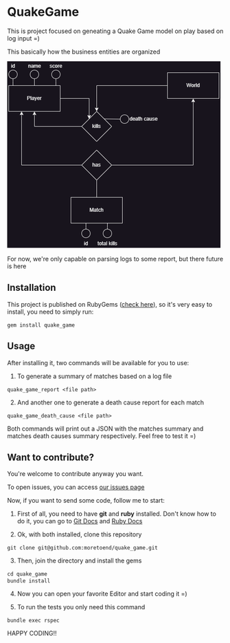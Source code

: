 # QuakeGame

This is project focused on geneating a Quake Game model on play based on log input =)

This basically how the business entities are organized

![Quake Game ERM](https://github.com/moretoend/quake_game/blob/main/docs/quake-game-erm.png)

For now, we're only capable on parsing logs to some report, but there future is here

## Installation

This project is published on RubyGems ([check here](https://rubygems.org/gems/quake_game)), so it's very easy to install, you need to simply run:

```
gem install quake_game
```

## Usage

After installing it, two commands will be available for you to use:

1. To generate a summary of matches based on a log file
```
quake_game_report <file path>
```

2. And another one to generate a death cause report for each match
```
quake_game_death_cause <file path>
```

Both commands will print out a JSON with the matches summary and matches death causes summary respectively. Feel free to test it =)

## Want to contribute?

You're welcome to contribute anyway you want.

To open issues, you can access [our issues page](https://github.com/moretoend/quake_game/issues)

Now, if you want to send some code, follow me to start:
1. First of all, you need to have **git** and **ruby** installed.
Don't know how to do it, you can go to [Git Docs](https://git-scm.com) and [Ruby Docs](https://ruby-doc.org/)

2. Ok, with both installed, clone this repository
```
git clone git@github.com:moretoend/quake_game.git
```

3. Then, join the directory and install the gems
```
cd quake_game
bundle install
```

4. Now you can open your favorite Editor and start coding it =)

5. To run the tests you only need this command
```
bundle exec rspec
```

HAPPY CODING!!
